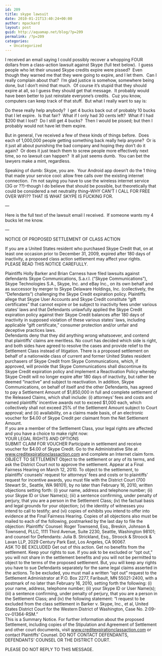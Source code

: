 ```yaml
---
id: 209
title: skype lawsuit
date: 2010-01-21T13:40:24+00:00
author: mpackard
layout: post
guid: http://aquamap.net/blog/?p=209
permalink: /?p=209
categories:
  - Uncategorized
---
```

I received an email saying I could possibly recover a whopping FOUR dollars from a class-action lawsuit against Skype (full text below).  I guess people who let their unused Skype credits expire were pissed?  Even though they warned me that they were going to expire, and I let them.  Can I really complain about that?  I&#8217;m glad justice is somehow, somewhere being done, but I don&#8217;t mind that much.  Of course it&#8217;s stupid that they should expire at all, so I guess they should get that message.  It probably would have been better to just reinstate everyone&#8217;s credits.  Cuz you know, computers can keep track of that stuff.  But what I really want to say is:

<Rant about class-action lawsuits>

Do these really help anybody?  I get 4 bucks back out of probably 10 bucks that I let expire.  Is that fair?  What if I only had 30 cents left?  What if I had $200 that I lost?  Do I still get 4 bucks?  Then I would be pissed; but then I probably would not have let them expire.

But in general, I&#8217;ve received a few of these kinds of things before.  Does each of 1,000,000 people getting something back really help anyone?  Or is it just all about punishing the bad company and hoping they don&#8217;t do it again?  Or does it just teach them to screw people more effectively next time, so no lawsuit can happen?  It all just seems dumb.  You can bet the lawyers make a mint, regardless.

<Rant about Skype>

Speaking of dumb: Skype, you are.  Your Android app doesn&#8217;t do the 1 thing that made your service cool: allow free calls over the existing internet connection.  I&#8217;m not saying you have to use the wireless internet service (3G or ??)&#8211;though I do believe that should be possible, but theoretically that could be considered a net neutrality thing&#8211;WHY CAN&#8217;T I CALL FOR FREE OVER WIFI?? THAT IS WHAT SKYPE IS FUCKING FOR.

&#8212;

Here is the full text of the lawsuit email I received.  If someone wants my 4 bucks let me know.

&#8212;

NOTICE OF PROPOSED SETTLEMENT OF CLASS ACTION

If you are a United States resident who purchased Skype Credit that, on at least one occasion prior to December 31, 2009, expired after 180 days of inactivity, a proposed class action settlement may affect your rights. PLEASE READ THIS NOTICE CAREFULLY.

Plaintiffs Holly Barker and Brian Carness have filed lawsuits against defendants Skype Communications, S.a.r.l. (&#8220;Skype Communications&#8221;), Skype Technologies S.A., Skype, Inc. and eBay Inc., on its own behalf and as successor by merger to Skype Delaware Holdings, Inc. (collectively, the &#8220;Defendants&#8221;) challenging the Skype Credit expiration policy. Plaintiffs allege that Skype User Accounts and Skype Credit constitute &#8220;gift certificates&#8221; that cannot expire or be subject to inactivity fees under various states&#8217; laws and that Defendants unlawfully applied the Skype Credit expiration policy against their Skype Credit balances after 180 days of inactivity in supposed violation of these various states&#8217; laws, including applicable &#8220;gift certificate,&#8221; consumer protection and/or unfair and deceptive practices laws.  
Defendants deny that they did anything wrong whatsoever, and contend that plaintiffs&#8217; claims are meritless. No court has decided which side is right, and both sides have agreed to resolve the cases and provide relief to the Settlement Class instead of litigation. There is a proposed settlement on behalf of a nationwide class of current and former United States resident purchasers of Skype Credit from Skype Communications, which, if approved, will provide that Skype Communications shall discontinue its Skype Credit expiration policy and implement a Reactivation Policy whereby Skype Credit will no longer expire after 180 days of inactivity, but rather be deemed &#8220;inactive&#8221; and subject to reactivation. In addition, Skype Communications, on behalf of itself and the other Defendants, has agreed to pay a Settlement Amount of $1,850,000 in full and complete settlement of the Released Claims, which shall include: (i) attorneys&#8217; fees and costs and named plaintiffs&#8217; incentive awards not to exceed $1,000 each, which collectively shall not exceed 25% of the Settlement Amount subject to Court approval; and (ii) availability, on a claims made basis, of an electronic voucher for $4.00 of Skype Credit per claimant from the Net Settlement Amount.  
If you are a member of the Settlement Class, your legal rights are affected and you have a choice to make right now:  
YOUR LEGAL RIGHTS AND OPTIONS  
SUBMIT CLAIM FOR VOUCHER Participate in settlement and receive voucher for $4.00 of Skype Credit. Go to the Administrative Site at www.creditexpirationclassaction.com and complete an Internet claim form.  
OBJECT TO SETTLEMENT Object to the settlement or any of its terms, and ask the District Court not to approve the settlement. Appear at a Final Fairness Hearing on March 12, 2010. To object to the settlement, to plaintiffs&#8217; counsels&#8217; request for attorneys&#8217; fees and costs or to plaintiffs&#8217; request for incentive awards, you must file with the District Court (700 Stewart St., Seattle, WA 98101), by no later than February 16, 2010, written objections setting forth: (i) your name, address and telephone number; (ii) your Skype ID or User Name(s); (iii) a sentence confirming, under penalty of perjury, that you are a person in the Settlement Class; (iv) the factual basis and legal grounds for your objection; (v) the identity of witnesses you intend to call to testify; and (vi) copies of exhibits you intend to offer into evidence at the Final Fairness Hearing. Copies of all objections also must be mailed to each of the following, postmarked by the last day to file the objection: Plaintiffs&#8217; Counsel: Roger Townsend, Esq., Breskin, Johnson & Townsend, PLLC, 1111 Third Avenue, Suite 2230, Seattle, Washington 98101; and counsel for Defendants: Julia B. Strickland, Esq., Stroock & Stroock & Lavan LLP, 2029 Century Park East, Los Angeles, CA 90067.  
ASK TO BE EXCLUDED Get out of this action. Get no benefits from the settlement. Keep your rights to sue. If you ask to be excluded or &#8220;opt out,&#8221; you will not share in the settlement benefits and you will not be permitted to object to the terms of the proposed settlement. But, you will keep any rights you have to sue Defendants separately for the same legal claims asserted in the actions. To be excluded, you must mail a written &#8220;opt out&#8221; request to the Settlement Administrator at P.O. Box 2277, Faribault, MN 55021-2400, with a postmark of no later than February 16, 2010, setting forth the following: (i) your name, address, telephone number; (ii) your Skype ID or User Name(s); (iii) a sentence confirming, under penalty of perjury, that you are a person in the Settlement Class; and (iv) the following statement: &#8220;I request to be excluded from the class settlement in Barker v. Skype, Inc., et al, United States District Court for the Western District of Washington, Case No. 2:09-cv-01364-RSM.&#8221;  
This is a Summary Notice. For further information about the proposed Settlement, including copies of the Stipulation and Agreement of Settlement and other court documents, visit www.creditexpirationclassaction.com or contact Plaintiffs&#8217; Counsel. DO NOT CONTACT DEFENDANTS, DEFENDANTS&#8217; COUNSEL OR THE DISTRICT COURT.

PLEASE DO NOT REPLY TO THIS MESSAGE.